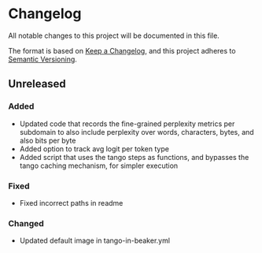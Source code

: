 # Changelog

All notable changes to this project will be documented in this file.

The format is based on [Keep a Changelog](https://keepachangelog.com/en/1.0.0/),
and this project adheres to [Semantic Versioning](https://semver.org/spec/v2.0.0.html).

## Unreleased

### Added

- Updated code that records the fine-grained perplexity metrics per subdomain to also include perplexity over words, characters, bytes, and also bits per byte
- Added option to track avg logit per token type
- Added script that uses the tango steps as functions, and bypasses the tango caching mechanism, for simpler execution

### Fixed

- Fixed incorrect paths in readme

### Changed

- Updated default image in tango-in-beaker.yml
